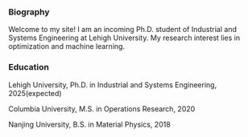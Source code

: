 ### Biography

Welcome to my site! I am an incoming Ph.D. student of Industrial and Systems Engineering at Lehigh University. My research interest lies in optimization and machine learning.

### Education

Lehigh University, Ph.D. in Industrial and Systems Engineering, 2025(expected)

Columbia University, M.S. in Operations Research, 2020

Nanjing University, B.S. in Material Physics, 2018







